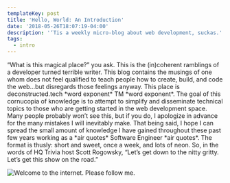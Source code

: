 ```yaml
---
templateKey: post
title: 'Hello, World: An Introduction'
date: '2018-05-26T18:07:19-04:00'
description: '‘Tis a weekly micro-blog about web development, suckas.'
tags:
  - intro
---
```

“What is this magical place?” you ask. This is the (in)coherent ramblings of a developer turned terrible writer. This blog contains the musings of one whom does not feel qualified to teach people how to create, build, and code the web…but disregards those feelings anyway. This place is deconstructed.tech \*word exponent\* TM \*word exponent\*. The goal of this cornucopia of knowledge is to attempt to simplify and disseminate technical topics to those who are getting started in the web development space. Many people probably won’t see this, but if you do, I apologize in advance for the many mistakes I will inevitably make. That being said, I hope I can spread the small amount of knowledge I have gained throughout these past few years working as a \*air quotes\* Software Engineer \*air quotes\*. The format is thusly: short and sweet, once a week, and lots of neon. So, in the words of HQ Trivia host Scott Rogowsky, “Let’s get down to the nitty gritty. Let’s get this show on the road.”

![Welcome to the internet. Please follow me.](/img/welcome-to-internet-1-.jpg)

